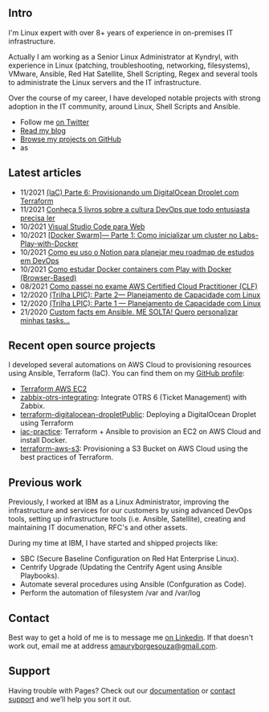 ## Intro

I'm Linux expert with over 8+ years of experience in on-premises IT infrastructure. 

Actually I am working as a Senior Linux Administrator at Kyndryl, with experience in Linux (patching, troubleshooting, networking, filesystems), VMware, Ansible, Red Hat Satellite, Shell Scripting, Regex and several tools to administrate the Linux servers and the IT infrastructure.

Over the course of my career, I have developed notable projects with strong adoption in the IT community, around Linux, Shell Scripts and Ansible.

- Follow me [on Twitter](https://twitter.com/amaurybsouza_)
- [Read my blog](https://amauryborgesouza.medium.com/)
- [Browse my projects on GitHub](https://github.com/amaurybsouza)
- as


## Latest articles

- 11/2021 [(IaC) Parte 6: Provisionando um DigitalOcean Droplet com Terraform](https://amauryborgesouza.medium.com/iac-parte-6-provisionando-um-digitalocean-droplet-com-terraform-120d232d0bba)
- 11/2021 [Conheça 5 livros sobre a cultura DevOps que todo entusiasta precisa ler](https://amauryborgesouza.medium.com/conhe%C3%A7a-5-livros-sobre-a-cultura-devops-que-todo-entusiasta-precisa-ler-4d47ddfba9fe)
- 10/2021 [Visual Studio Code para Web](https://amauryborgesouza.medium.com/visual-studio-code-para-web-e5353e219342)
- 10/2021 [[Docker Swarm]— Parte 1: Como inicializar um cluster no Labs-Play-with-Docker](https://amauryborgesouza.medium.com/docker-swarm-parte-1-como-inicializar-um-cluster-no-labs-play-with-docker-d8d57816a62f)
- 10/2021 [Como eu uso o Notion para planejar meu roadmap de estudos em DevOps](https://amauryborgesouza.medium.com/como-eu-uso-o-notion-para-planejar-meu-roadmap-de-estudos-em-devops-4417f978f686)
- 10/2021 [Como estudar Docker containers com Play with Docker (Browser-Based)](https://amauryborgesouza.medium.com/como-estudar-docker-containers-com-play-with-docker-browser-based-da6e1d05b50b)
- 08/2021 [Como passei no exame AWS Certified Cloud Practitioner (CLF)](https://amauryborgesouza.medium.com/como-passei-no-exame-aws-certified-cloud-practitioner-clf-f2237aa4460f)
- 12/2020 [(Trilha LPIC): Parte 2— Planejamento de Capacidade com Linux](https://amauryborgesouza.medium.com/trilha-lpic-parte-2-planejamento-de-capacidade-com-linux-a6e2f9439c7d)
- 12/2020 [(Trilha LPIC): Parte 1 — Planejamento de Capacidade com Linux](https://amauryborgesouza.medium.com/trilha-lpic-parte-1-planejamento-de-capacidade-com-linux-a006d0736539)
- 21/2020 [Custom facts em Ansible. ME SOLTA! Quero personalizar minhas tasks…](https://amauryborgesouza.medium.com/custom-facts-em-ansible-me-solta-quero-personalizar-minhas-tasks-4718b48b88aa)


## Recent open source projects

I developed several automations on AWS Cloud to provisioning resources using Ansible, Terraform (IaC). You can find them on my [GitHub profile](https://github.com/amaurybsouza):

- [Terraform AWS EC2](https://github.com/Terraform-Tutorials/terraform-aws-ec2)
- [zabbix-otrs-integrating](https://github.com/amaurybsouza/zabbix-otrs-integrating): Integrate OTRS 6 (Ticket Management) with Zabbix.
- [terraform-digitalocean-dropletPublic](https://github.com/amaurybsouza/terraform-digitalocean-droplet): Deploying a DigitalOcean Droplet using Terraform
- [iac-practice](https://github.com/amaurybsouza/iac-practice): Terraform + Ansible to provision an EC2 on AWS Cloud and install Docker.
- [terraform-aws-s3](https://github.com/amaurybsouza/terraform-aws-s3): Provisioning a S3 Bucket on AWS Cloud using the best practices of Terraform.


## Previous work

Previously, I worked at IBM as a Linux Administrator, improving the infrastructure and services for our customers by using advanced DevOps tools, setting up infrastructure tools (i.e. Ansible, Satellite), creating and maintaining IT documenation, RFC's and other assets.

During my time at IBM, I have started and shipped projects like:

- SBC (Secure Baseline Configuration on Red Hat Enterprise Linux).
- Centrify Upgrade (Updating the Centrify Agent using Ansible Playbooks).
- Automate several procedures using Ansible (Confguration as Code).
- Perform the automation of filesystem /var and /var/log 

## Contact

Best way to get a hold of me is to message me [on Linkedin](https://www.linkedin.com/in/amaurybsouza/). If that doesn't work out, email me at address amauryborgesouza@gmail.com.

## Support

Having trouble with Pages? Check out our [documentation](https://docs.github.com/categories/github-pages-basics/) or [contact support](https://support.github.com/contact) and we’ll help you sort it out.
